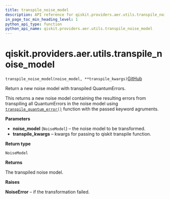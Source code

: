 ```yaml
---
title: transpile_noise_model
description: API reference for qiskit.providers.aer.utils.transpile_noise_model
in_page_toc_min_heading_level: 1
python_api_type: function
python_api_name: qiskit.providers.aer.utils.transpile_noise_model
---
```


# qiskit.providers.aer.utils.transpile\_noise\_model

<span id="qiskit.providers.aer.utils.transpile_noise_model" />

`transpile_noise_model(noise_model, **transpile_kwargs)`[GitHub](https://github.com/qiskit/qiskit-aer/tree/stable/0.10/qiskit/providers/aer/utils/noise_transformation.py "view source code")

Return a new noise model with transpiled QuantumErrors.

This returns a new noise model containing the resulting errors from transpiling all QuantumErrors in the noise model using [`transpile_quantum_error()`](qiskit.providers.aer.utils.transpile_quantum_error "qiskit.providers.aer.utils.transpile_quantum_error") function with the passed keyword agruments.

**Parameters**

*   **noise\_model** (`NoiseModel`) – the noise model to be transformed.
*   **transpile\_kwargs** – kwargs for passing to qiskit transpile function.

**Return type**

`NoiseModel`

**Returns**

The transpiled noise model.

**Raises**

**NoiseError** – if the transformation failed.


